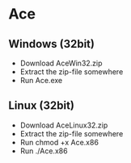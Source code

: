 # Ace
## Windows (32bit)
- Download AceWin32.zip
- Extract the zip-file somewhere
- Run Ace.exe

## Linux (32bit)
- Download AceLinux32.zip
- Extract the zip-file somewhere
- Run chmod +x Ace.x86
- Run ./Ace.x86